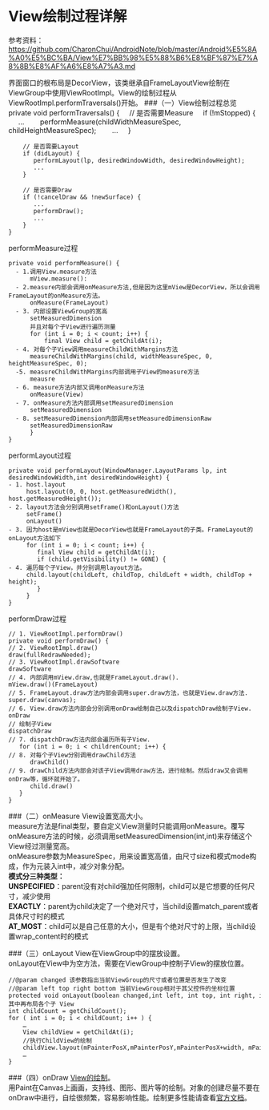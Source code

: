 View绘制过程详解
===
参考资料：https://github.com/CharonChui/AndroidNote/blob/master/Android%E5%8A%A0%E5%BC%BA/View%E7%BB%98%E5%88%B6%E8%BF%87%E7%A8%8B%E8%AF%A6%E8%A7%A3.md

界面窗口的根布局是DecorView，该类继承自FrameLayoutView绘制在ViewGroup中使用ViewRootImpl。View的绘制过程从ViewRootImpl.performTraversals()开始。
###（一）View绘制过程总览
    private void performTraversals() {
        // 是否需要Measure
        if (!mStopped) {
           ...
           performMeasure(childWidthMeasureSpec, childHeightMeasureSpec);
           ...
        }

        // 是否需要Layout
        if (didLayout) {
           performLayout(lp, desiredWindowWidth, desiredWindowHeight);
           ...
        }

        // 是否需要Draw
        if (!cancelDraw && !newSurface) {
           ...
           performDraw();
           ...
        }
    }

performMeasure过程

    private void performMeasure() {
      - 1.调用View.measure方法
          mView.measure():
      - 2.measure内部会调用onMeasure方法,但是因为这里mView是DecorView，所以会调用FrameLayout的onMeasure方法。
          onMeasure(FrameLayout)
      - 3. 内部设置ViewGroup的宽高
          setMeasuredDimension
          并且对每个子View进行遍历测量
          for (int i = 0; i < count; i++) {
              final View child = getChildAt(i);
      - 4. 对每个子View调用measureChildWithMargins方法
          measureChildWithMargins(child, widthMeasureSpec, 0, heightMeasureSpec, 0);  
      -5. measureChildWithMargins内部调用子View的measure方法
          meausre
      - 6. measure方法内部又调用onMeasure方法
          onMeasure(View)
      - 7. onMeasure方法内部调用setMeasuredDimension
          setMeasuredDimension
      - 8. setMeasuredDimension内部调用setMeasuredDimensionRaw
          setMeasuredDimensionRaw
          }
    }

performLayout过程

    private void performLayout(WindowManager.LayoutParams lp, int desiredWindowWidth,int desiredWindowHeight) {
    - 1. host.layout
         host.layout(0, 0, host.getMeasuredWidth(), host.getMeasuredHeight());
    - 2. layout方法会分别调用setFrame()和onLayout()方法
         setFrame()
         onLayout()
    - 3. 因为host是mView也就是DecorView也就是FrameLayout的子类。FrameLayout的onLayout方法如下
         for (int i = 0; i < count; i++) {
            final View child = getChildAt(i);
            if (child.getVisibility() != GONE) {
    - 4. 遍历每个子View，并分别调用layout方法。
         child.layout(childLeft, childTop, childLeft + width, childTop + height);
            }
         }
    }

performDraw过程

    // 1. ViewRootImpl.performDraw()
    private void performDraw() {
    // 2. ViewRootImpl.draw()
    draw(fullRedrawNeeded); 
    // 3. ViewRootImpl.drawSoftware
    drawSoftware
    // 4. 内部调用mView.draw,也就是FrameLayout.draw(). 
    mView.draw()(FrameLayout)
    // 5. FrameLayout.draw方法内部会调用super.draw方法，也就是View.draw方法.
    super.draw(canvas);
    // 6. View.draw方法内部会分别调用onDraw绘制自己以及dispatchDraw绘制子View.
    onDraw
    // 绘制子View
    dispatchDraw
    // 7. dispatchDraw方法内部会遍历所有子View.
       for (int i = 0; i < childrenCount; i++) {
    // 8. 对每个子View分别调用drawChild方法
          drawChild()
    // 9. drawChild方法内部会对该子View调用draw方法，进行绘制。然后draw又会调用onDraw等，循环就开始了。  
          child.draw()
       }
    }


###（二）onMeasure
View设置宽高大小。  
measure方法是final类型，要自定义View测量时只能调用onMeasure。覆写onMeasure方法的时候，必须调用setMeasuredDimension(int,int)来存储这个View经过测量宽高。  
onMeasure参数为MeasureSpec，用来设置宽高值，由尺寸size和模式mode构成，作为元装入int中，减少对象分配。  
**模式分三种类型：**  
**UNSPECIFIED**：parent没有对child强加任何限制，child可以是它想要的任何尺寸，减少使用  
**EXACTLY**：parent为child决定了一个绝对尺寸，当child设置match_parent或者具体尺寸时的模式  
**AT_MOST**：child可以是自己任意的大小，但是有个绝对尺寸的上限，当child设置wrap_content时的模式

###（三）onLayout
View在ViewGroup中的摆放设置。  
onLayout在View中为空方法，需要在ViewGroup中控制子View的摆放位置。  

    //@param changed 该参数指出当前ViewGroup的尺寸或者位置是否发生了改变  
    //@param left top right bottom 当前ViewGroup相对于其父控件的坐标位置
    protected void onLayout(boolean changed,int left, int top, int right, int bottom);
    其中再布局各个子 View
    int childCount = getChildCount();        
    for ( int i = 0; i < childCount; i++ ) {
        …
        View childView = getChildAt(i);
        //执行ChildView的绘制
        childView.layout(mPainterPosX,mPainterPosY,mPainterPosX+width, mPainterPosY+height);
        …
    }   

###（四）onDraw
[View的绘制](http://developer.android.com/intl/zh-cn/training/custom-views/custom-drawing.html)。  
用Paint在Canvas上画画，支持线、图形、图片等的绘制。对象的创建尽量不要在onDraw中进行，自绘很频繁，容易影响性能。绘制更多性能请查看[官方文档](http://developer.android.com/intl/zh-cn/training/custom-views/optimizing-view.html)。

